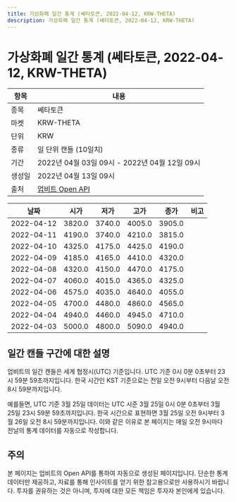 ```yaml
---
title: 가상화폐 일간 통계 (쎄타토큰, 2022-04-12, KRW-THETA)
description: 가상화폐 일간 통계 (쎄타토큰, 2022-04-12, KRW-THETA)
---
```



가상화폐 일간 통계 (쎄타토큰, 2022-04-12, KRW-THETA)
===

|항목|내용|
|--|--|
|종목|쎄타토큰|
|마켓|KRW-THETA|
|단위|KRW|
|종류|일 단위 캔들 (10일치)|
|기간|2022년 04월 03일 09시 - 2022년 04월 12일 09시|
|생성일|2022년 04월 13일 09시|
|출처|[업비트 Open API](https://docs.upbit.com)|


|날짜|시가|저가|고가|종가|비고|
|--|--|--|--|--|--|
|2022-04-12|3820.0|3740.0|4005.0|3905.0|    |
|2022-04-11|4190.0|3740.0|4210.0|3815.0|    |
|2022-04-10|4325.0|4175.0|4425.0|4190.0|    |
|2022-04-09|4185.0|4165.0|4410.0|4320.0|    |
|2022-04-08|4320.0|4150.0|4470.0|4175.0|    |
|2022-04-07|4060.0|4015.0|4365.0|4325.0|    |
|2022-04-06|4575.0|4035.0|4640.0|4055.0|    |
|2022-04-05|4700.0|4480.0|4860.0|4565.0|    |
|2022-04-04|4940.0|4460.0|4945.0|4710.0|    |
|2022-04-03|5000.0|4800.0|5090.0|4940.0|    |


일간 캔들 구간에 대한 설명
---


업비트의 일간 캔들은 세계 협정시(UTC) 기준입니다. 
UTC 기준 0시 0분 0초부터 23시 59분 59초까지입니다. 
한국 시간인 KST 기준으로는 전일 오전 9시부터 다음날 오전 8시 59분까지입니다. 


예를들면, UTC 기준 3월 25일 데이터는 UTC 시준 3월 25일 0시 0분 0초부터 3월 25일 23시 59분 59초까지입니다. 
한국 시간으로 표현하면 3월 25일 오전 9시부터 3월 26일 오전 8시 59분까지입니다. 
이와 같은 이유로 본 페이지는 매일 오전 9시마다 전날의 통계 데이터를 자동으로 작성합니다. 


주의
---


본 페이지는 업비트의 Open API를 통하여 자동으로 생성된 페이지입니다. 
단순한 통계 데이터만 제공하고, 자료를 통해 인사이트를 얻기 위한 참고용으로만 사용하시기 바랍니다. 
투자를 권유하는 것은 아니며, 투자에 대한 모든 책임은 투자자 본인에게 있습니다. 
